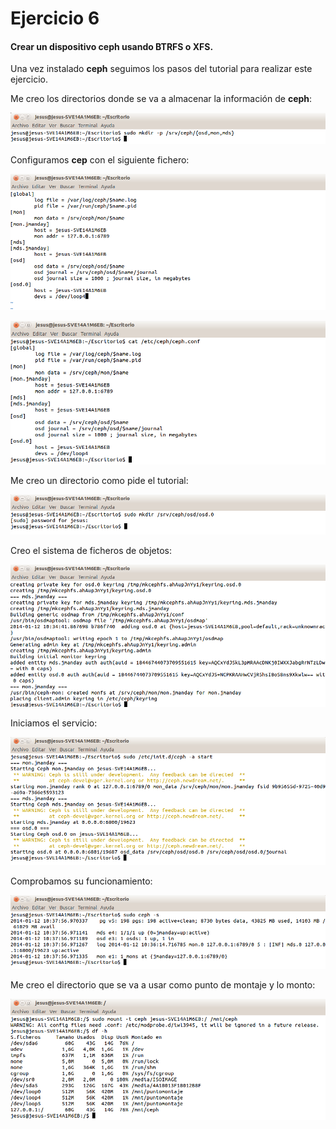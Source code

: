 # Ejercicio 6 

#### Crear un dispositivo ceph usando BTRFS o XFS.

Una vez instalado **ceph** seguimos los pasos del tutorial para realizar este ejercicio.

Me creo los directorios donde se va a almacenar la información de **ceph**:

![alt text](https://github.com/jmanday/Imagenes/blob/master/imagen111.png?raw=true)


Configuramos **cep** con el siguiente fichero:

![alt text](https://github.com/jmanday/Imagenes/blob/master/imagen112.png?raw=true)

![alt text](https://github.com/jmanday/Imagenes/blob/master/imagen113.png?raw=true)


Me creo un directorio como pide el tutorial:

![alt text](https://github.com/jmanday/Imagenes/blob/master/imagen114.png?raw=true)


Creo el sistema de ficheros de objetos:

![alt text](https://github.com/jmanday/Imagenes/blob/master/imagen115.png?raw=true)


Iniciamos el servicio:

![alt text](https://github.com/jmanday/Imagenes/blob/master/imagen116.png?raw=true)


Comprobamos su funcionamiento:

![alt text](https://github.com/jmanday/Imagenes/blob/master/imagen117.png?raw=true)


Me creo el directorio que se va a usar como punto de montaje y lo monto:

![alt text](https://github.com/jmanday/Imagenes/blob/master/imagen118.png?raw=true)